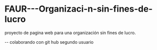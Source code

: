 # FAUR---Organizaci-n-sin-fines-de-lucro
proyecto de pagina web para una organización sin fines de lucro.


-- colaborando con git hub segundo usuario